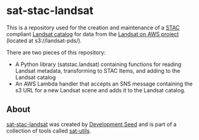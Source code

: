 # sat-stac-landsat

This is a repository used for the creation and maintenance of a [STAC](https://github.com/radiantearth/stac-spec) compliant [Landsat catalog](https://landsat-stac.s3.amazonaws.com/catalog.json) for data from the [Landsat on AWS project](https://registry.opendata.aws/landsat-8/) (located at s3://landsat-pds/).

There are two pieces of this repository:

- A Python library (satstac.landsat) containing functions for reading Landsat metadata, transforming to STAC Items, and adding to the Landsat catalog
- An AWS Lambda handler that accepts an SNS message containing the s3 URL for a new Landsat scene and adds it to the Landsat catalog.

## About
[sat-stac-landsat](https://github.com/sat-utils/sat-stac-landsat) was created by [Development Seed](<http://developmentseed.org>) and is part of a collection of tools called [sat-utils](https://github.com/sat-utils).
